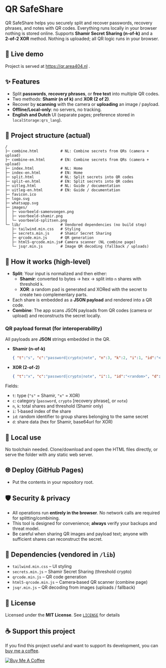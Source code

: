 # QR SafeShare
QR SafeShare helps you securely split and recover passwords, recovery phrases, and notes with QR codes. Everything runs locally in your browser nothing is stored online.
Supports **Shamir Secret Sharing (n‑of‑k)** and a **2‑of‑2 XOR** method. Nothing is uploaded; all QR logic runs in your browser.

## 🚀 Live demo
Project is served at https://qr.area404.nl .

## ✨ Features
- Split **passwords**, **recovery phrases**, or **free text** into multiple QR codes.
- Two methods: **Shamir (n of k)** and **XOR (2 of 2)**.
- Recover by **scanning** with the camera or **uploading** an image / payload.
- **Offline/Local‑only**: no servers, no tracking.
- **English and Dutch** UI (separate pages; preference stored in `localStorage:qrs_lang`).

## 📂 Project structure (actual)
```
/
├─ combine.html          # NL: Combine secrets from QRs (camera + upload)
├─ combine-en.html       # EN: Combine secrets from QRs (camera + upload)
├─ index.html            # NL: Home
├─ index-en.html         # EN: Home
├─ split.html            # NL: Split secrets into QR codes
├─ split-en.html         # EN: Split secrets into QR codes
├─ uitleg.html           # NL: Guide / documentation
├─ uitleg-en.html        # EN: Guide / documentation
├─ favicon.ico
├─ logo.svg
├─ whatsapp.svg
├─ images/
│  ├─ voorbeeld-samenvoegen.png
│  ├─ voorbeeld-shamir.png
│  └─ voorbeeld-splitsen.png
└─ lib/                  # Vendored dependencies (no build step)
   ├─ tailwind.min.css   # Styling
   ├─ secrets.min.js     # Shamir Secret Sharing
   ├─ qrcode.min.js      # QR generation
   ├─ html5-qrcode.min.js# Camera scanner (NL combine page)
   └─ jsqr.min.js        # Image QR decoding (fallback / uploads)
```

## 🧩 How it works (high‑level)
- **Split**: Your input is normalized and then either:
  - **Shamir**: converted to bytes → hex → split into `n` shares with threshold `k`.  
  - **XOR**: a random pad is generated and XORed with the secret to create two complementary parts.
- Each share is embedded as a **JSON payload** and rendered into a QR code.
- **Combine**: The app scans JSON payloads from QR codes (camera or upload) and reconstructs the secret locally.

### QR payload format (for interoperability)
All payloads are **JSON** strings embedded in the QR.

- **Shamir (n‑of‑k)**
  ```json
  { "t":"s", "c":"password|crypto|note", "n":3, "k":2, "i":1, "id":"<random>", "d":"<share-hex>" }
  ```

- **XOR (2‑of‑2)**
  ```json
  { "t":"x", "c":"password|crypto|note", "i":1, "id":"<random>", "d":"<base64url-bytes>" }
  ```

Fields:
- `t`: type (`"s"` = Shamir, `"x"` = XOR)  
- `c`: category (`password`, `crypto` [recovery phrase], or `note`)  
- `n`, `k`: total shares and threshold (Shamir only)  
- `i`: 1‑based index of the share  
- `id`: random identifier to group shares belonging to the same secret  
- `d`: share data (hex for Shamir, base64url for XOR)

## 🔧 Local use
No toolchain needed. Clone/download and open the HTML files directly, or serve the folder with any static web server.

## 🌐 Deploy (GitHub Pages)
- Put the contents in your repository root.

## 🛡️ Security & privacy
- All operations run **entirely in the browser**. No network calls are required for splitting/combining.  
- This tool is designed for convenience; **always** verify your backups and threat model.  
- Be careful when sharing QR images and payload text; anyone with sufficient shares can reconstruct the secret.

## 🧱 Dependencies (vendored in `/lib`)
- `tailwind.min.css` – UI styling  
- `secrets.min.js` – Shamir Secret Sharing (threshold crypto)  
- `qrcode.min.js` – QR code generation  
- `html5-qrcode.min.js` – Camera‑based QR scanner (combine page)  
- `jsqr.min.js` – QR decoding from images (uploads / fallback)

## 📜 License
Licensed under the **MIT License**. See [`LICENSE`](LICENSE) for details

## ☕ Support this project

If you find this project useful and want to support its development, you can [buy me a coffee](https://buymeacoffee.com/qrsafeshare).

[![Buy Me A Coffee](https://img.buymeacoffee.com/button-api/?text=Buy%20me%20a%20coffee&emoji=☕&slug=qrsafeshare&button_colour=FFDD00&font_colour=000000&font_family=Cookie&outline_colour=000000&coffee_colour=ffffff)](https://buymeacoffee.com/qrsafeshare)

